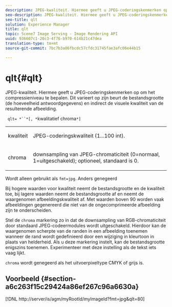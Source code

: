 ```yaml
---
description: JPEG-kwaliteit. Hiermee geeft u JPEG-coderingskenmerken op om het compressieniveau te bepalen. Dit varieert op zijn beurt de bestandsgrootte (de hoeveelheid antwoordgegevens) en indirect de visuele kwaliteit van de resulterende afbeelding.
seo-description: JPEG-kwaliteit. Hiermee geeft u JPEG-coderingskenmerken op om het compressieniveau te bepalen. Dit varieert op zijn beurt de bestandsgrootte (de hoeveelheid antwoordgegevens) en indirect de visuele kwaliteit van de resulterende afbeelding.
seo-title: qlt
solution: Experience Manager
title: qlt
topic: Scene7 Image Serving - Image Rendering API
uuid: 936607c1-20c3-4f76-b970-614b21c47dea
translation-type: tm+mt
source-git-commit: 7bc7b3a86fbcdc57cfdc31745fae3afc06e44b15

---
```



# qlt{#qlt}

JPEG-kwaliteit. Hiermee geeft u JPEG-coderingskenmerken op om het compressieniveau te bepalen. Dit varieert op zijn beurt de bestandsgrootte (de hoeveelheid antwoordgegevens) en indirect de visuele kwaliteit van de resulterende afbeelding.

` qlt= *``*[, *`kwalitatief chroma`*]`

<table id="simpletable_D080D15922CE4EF4B707282A4D45739A"> 
 <tr class="strow"> 
  <td class="stentry"> <p> <span class="codeph"> <span class="varname"> kwaliteit </span></span> </p> </td> 
  <td class="stentry"> <p>JPEG-coderingskwaliteit (1...100 int). </p> </td> 
 </tr> 
 <tr class="strow"> 
  <td class="stentry"> <p> <span class="codeph"> <span class="varname"> chroma </span></span> </p> </td> 
  <td class="stentry"> <p>downsampling van JPEG-chromaticiteit (0=normaal, 1=uitgeschakeld); optioneel, standaard is 0. </p> </td> 
 </tr> 
</table>

Wordt alleen gebruikt als `fmt=jpg`. Anders genegeerd

Bij hogere waarden voor kwaliteit neemt de bestandsgrootte en de kwaliteit toe, bij lagere waarden neemt de bestandsgrootte af en neemt de waargenomen afbeeldingskwaliteit af. Met waarden boven 90 worden vaak afbeeldingen gegenereerd die niet van de ongecomprimeerde afbeelding zijn te onderscheiden.

Stel de `chroma` markering zo in dat de downsampling van RGB-chromaticiteit door standaard JPEG-codeermodules wordt uitgeschakeld. Hierdoor kan de waargenomen scherpte van de randen in een afbeelding toenemen wanneer de rand wordt gedefinieerd door een wijziging in kleurtoon in plaats van helderheid. Als u deze markering instelt, kan de bestandsgrootte enigszins toenemen. Experimenteer met deze instelling als de tekst iets vaag lijkt.

`chroma` wordt genegeerd als het uitvoerpixeltype CMYK of grijs is.

## Voorbeeld {#section-a6c263f15c29424a86ef267c96a6630a}

[!DNL http://server/is/agm/myRootId/myImageId?fmt=jpg&qlt=80]
